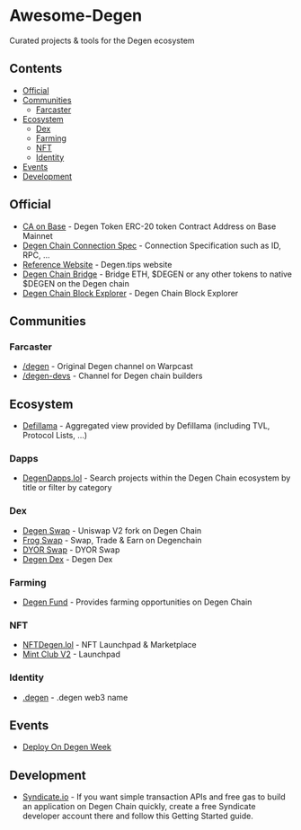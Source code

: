 # Awesome-Degen
Curated projects &amp; tools for the Degen ecosystem

## Contents
- [Official](#Official)
- [Communities](#communities)
  - [Farcaster](#Farcaster)
- [Ecosystem](#Ecosystem)
  - [Dex](#dex)
  - [Farming](#farming)
  - [NFT](#nft)
  - [Identity](#identity)
- [Events](#Events)
- [Development](#Development)


## Official
- [CA on Base](https://basescan.org/token/0x4ed4E862860beD51a9570b96d89aF5E1B0Efefed) - Degen Token ERC-20 token Contract Address on Base Mainnet
- [Degen Chain Connection Spec](https://chainlist.org/chain/666666666) - Connection Specification such as ID, RPC, ...
- [Reference Website](https://www.degen.tips/) - Degen.tips website
- [Degen Chain Bridge](https://bridge.degen.tips/) - Bridge ETH, $DEGEN or any other tokens to native $DEGEN on the Degen chain
- [Degen Chain Block Explorer](https://explorer.degen.tips/) - Degen Chain Block Explorer

## Communities
### Farcaster
- [/degen](https://warpcast.com/~/channel/degen) - Original Degen channel on Warpcast
- [/degen-devs](https://warpcast.com/~/channel/degen-devs) - Channel for Degen chain builders
## Ecosystem
- [Defillama](https://defillama.com/chain/Degen) - Aggregated view provided by Defillama (including TVL, Protocol Lists, ...)
### Dapps
- [DegenDapps.lol](https://degendapps.lol) - Search projects within the Degen Chain ecosystem by title or filter by category
### Dex
- [Degen Swap](https://dex.swapdegen.tips/) - Uniswap V2 fork on Degen Chain
- [Frog Swap](https://frogswap.xyz/) - Swap, Trade & Earn on Degenchain
- [DYOR Swap](https://dyorswap.finance/swap/?chainId=666666666) - DYOR Swap
- [Degen Dex](https://degendex.tips/) - Degen Dex
### Farming
- [Degen Fund](https://degenfund.tips) - Provides farming opportunities on Degen Chain
### NFT
- [NFTDegen.lol](https://nftdegen.lol) - NFT Launchpad & Marketplace
- [Mint Club V2](https://mint.club) - Launchpad
### Identity
- [.degen](https://degenname.lol) - .degen web3 name
## Events
- [Deploy On Degen Week](https://syndicate.io/blog/deploy-on-degen)

## Development
- [Syndicate.io](https://docs.syndicate.io/guides/transactions) - If you want simple transaction APIs and free gas to build an application on Degen Chain quickly, create a free Syndicate developer account there and follow this Getting Started guide.
